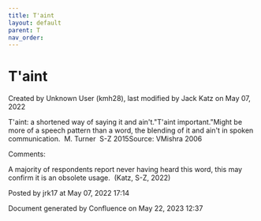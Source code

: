 ```yaml
---
title: T'aint
layout: default
parent: T
nav_order:
---
```


# T'aint

Created by  Unknown User (kmh28), last modified by  Jack Katz on May 07, 2022

T'aint: a shortened way of saying it and ain't.&quot;T'aint important.&quot;Might be more of a speech pattern than a word, the blending of it and ain't in spoken communication.  M. Turner  S-Z 2015Source: VMishra 2006

Comments:

A majority of respondents report never having heard this word, this may confirm it is an obsolete usage.  (Katz, S-Z, 2022)

Posted by jrk17 at May 07, 2022 17:14

Document generated by Confluence on May 22, 2023 12:37


